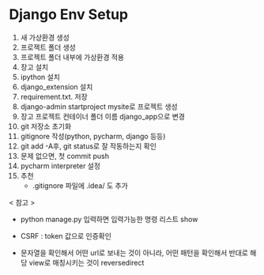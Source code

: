 # Django Env Setup
1. 새 가상환경 생성
2. 프로젝트 폴더 생성
3. 프로젝트 폴더 내부에 가상환경 적용
4. 장고 설치
5. ipython 설치
6. django_extension 설치
7. requirement.txt. 저장
8. django-admin startproject mysite로 프로젝트 생성
9. 장고 프로젝트 컨테이너 폴더 이름 django_app으로 변경
10. git 저장소 초기화
11. gitignore 작성(python, pycharm, django 등등)
12. git add -A후, git status로 잘 작동하는지 확인
13. 문제 없으면, 첫 commit push
14. pycharm interpreter 설정
15. 추천 
	- .gitignore 파일에 .idea/ 도 추가


< 참고 >
- python manage.py 입력하면 입력가능한 명령 리스트 show
- CSRF : token 값으로 인증확인

- 문자열을 확인해서 어떤 url로 보내는 것이 아니라,
어떤 패턴을 확인해서 반대로 해당 view로 매칭시키는 것이 reversedirect